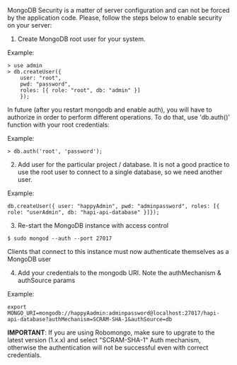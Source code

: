 MongoDB Security is a matter of server configuration and can not be forced by the application code.
Please, follow the steps below to enable security on your server: 

1. Create MongoDB root user for your system.

Example:

```
> use admin
> db.createUser({
    user: "root",
    pwd: "password",
    roles: [{ role: "root", db: "admin" }]
    }); 
```

In future (after you restart mongodb and enable auth), you will have to authorize in order to perform different operations. To do that, use 'db.auth()' function with your root credentials:

Example:

```> db.auth('root', 'password'); ```

2. Add user for the particular project / database. It is not a good practice to use the root user to connect to a single database, so we need another user.

Example:

```
db.createUser({ user: "happyAdmin", pwd: "adminpassword", roles: [{ role: "userAdmin", db: "hapi-api-database" }]});
```

3. Re-start the MongoDB instance with access control

``` $ sudo mongod --auth --port 27017 ```

Clients that connect to this instance must now authenticate themselves as a MongoDB user


4. Add your credentials to the mongodb URI. Note the authMechanism & authSource params

Example:

```
export MONGO_URI=mongodb://happyAadmin:adminpassword@localhost:27017/hapi-api-database?authMechanism=SCRAM-SHA-1&authSource=db
```

**IMPORTANT**: If you are using Robomongo, make sure to upgrate to the latest version (1.x.x) and select "SCRAM-SHA-1" Auth mechanism, otherwise the authentication will not be successful even with correct credentials.

